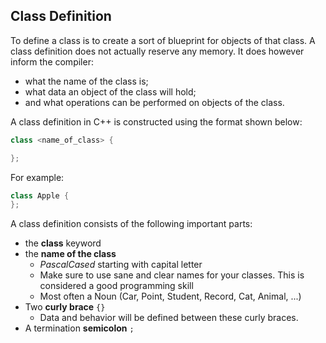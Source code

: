 ## Class Definition

To define a class is to create a sort of blueprint for objects of that class. A class definition does not actually reserve any memory. It does however inform the compiler:
* what the name of the class is;
* what data an object of the class will hold;
* and what operations can be performed on objects of the class.

A class definition in C++ is constructed using the format shown below:

```c++
class <name_of_class> {

};
```

For example:

```c++
class Apple {
};
```

A class definition consists of the following important parts:
* the **class** keyword
* the **name of the class**
  * *PascalCased* starting with capital letter
  * Make sure to use sane and clear names for your classes. This is considered a good programming skill
  * Most often a Noun (Car, Point, Student, Record, Cat, Animal, ...)
* Two **curly brace** `{}`
  * Data and behavior will be defined between these curly braces.
* A termination **semicolon** `;`

<!-- Declaration is when we specify the name of the class but no definition - typical used for forward declaration -->
